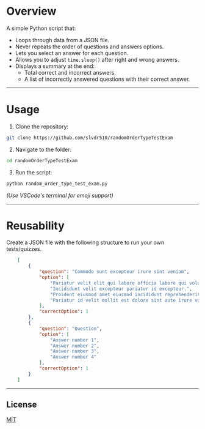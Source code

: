 # Overview
A simple Python script that:  
- Loops through data from a JSON file.
- Never repeats the order of questions and answers options.
- Lets you select an answer for each question.  
- Allows you to adjust `time.sleep()` after right and wrong answers.  
- Displays a summary at the end:  
  - Total correct and incorrect answers.  
  - A list of incorrectly answered questions with their correct answer.  

---

# Usage

1. Clone the repository:
```bash
git clone https://github.com/slvdr510/randomOrderTypeTestExam
```

2. Navigate to the folder:
```bash
cd randomOrderTypeTestExam
```

3. Run the script:
```bash
python random_order_type_test_exam.py
```
*(Use VSCode's terminal for emoji support)*

---

# Reusability

Create a JSON file with the following structure to run your own tests/quizzes.

```json
    [
        {
            "question": "Commodo sunt excepteur irure sint veniam",
            "option": [
                "Pariatur velit elit qui labore officia labore qui voluptate sint.",
                "Incididunt velit excepteur pariatur id excepteur.",
                "Proident eiusmod amet eiusmod incididunt reprehenderit sint anim laborum.",
                "Pariatur id velit mollit est dolore sint aute irure voluptate Lorem esse."
            ],
            "correctOption": 1
        },
        {
            "question": "Question",
            "option": [
                "Answer number 1",
                "Answer number 2",
                "Answer number 3",
                "Answer number 4"
            ],
            "correctOption": 1
        }
    ]
```

---

## License

[MIT](https://github.com/slvdr510/RandomOrderTypeTestExam/blob/main/LICENSE)